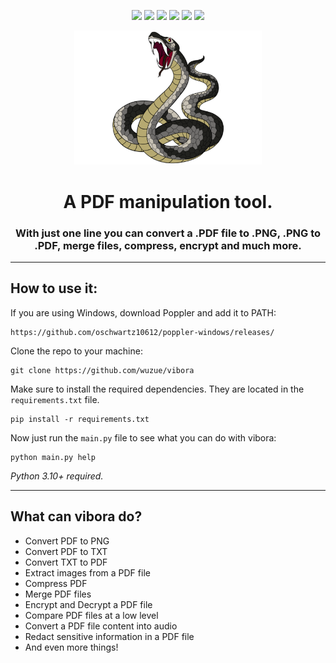 <div align=center>

![](https://img.shields.io/tokei/lines/github/wuzue/vibora?style=flat)
![](https://img.shields.io/github/issues-raw/wuzue/vibora)
![](https://img.shields.io/github/issues-closed/wuzue/vibora)
![](https://img.shields.io/github/issues-pr-raw/wuzue/vibora)
![](https://img.shields.io/github/issues-pr-closed-raw/wuzue/vibora)
![](https://img.shields.io/badge/Python-3.10%2B-blue)

</div>

<div align=center>
  <img width='300px' src='docs/assets/realfang.png'/>
</div>

<h1 align=center>A PDF manipulation tool.</h1>

<h3 align=center> With just one line you can convert a .PDF file to .PNG, .PNG to .PDF, merge files, compress, encrypt and much more.</h3>

<hr>    

<h2>How to use it:</h2>

If you are using Windows, download Poppler and add it to PATH:
```
https://github.com/oschwartz10612/poppler-windows/releases/ 
```
Clone the repo to your machine:
```
git clone https://github.com/wuzue/vibora
```
Make sure to install the required dependencies. They are located in the ```requirements.txt``` file.
```
pip install -r requirements.txt
```
Now just run the ```main.py``` file to see what you can do with vibora:
```
python main.py help
```

*Python 3.10+ required.*

<hr>

<h2>What can vibora do?</h2>

* Convert PDF to PNG
* Convert PDF to TXT
* Convert TXT to PDF
* Extract images from a PDF file
* Compress PDF
* Merge PDF files
* Encrypt and Decrypt a PDF file
* Compare PDF files at a low level
* Convert a PDF file content into audio
* Redact sensitive information in a PDF file
* And even more things!